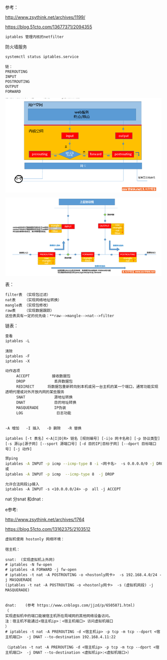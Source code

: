 参考：

<http://www.zsythink.net/archives/1199/>

<https://blog.51cto.com/13677371/2094355>



```
iptables 管理内核的netfilter
```



防火墙服务

```bash
systemctl status iptables.service 
```

```
链：
PREROUTING
INPUT
POSTROUTING
OUTPUT
FORWARD

```

![](../gitresource/iptables_links.png)

![](../gitresource/iptables_links_tables.png)

表：

```
filter表	（实现包过滤）
nat表	（实现网络地址转换）
mangle表	（实现包修改）
raw表	（实现数据跟踪）
这些表具有一定的优先级：**raw-->mangle-->nat-->filter
```



链表：





```
查看
iptables -L

清除
iptables -F
iptables -X 
```

```
动作选项
     ACCEPT          接收数据包
     DROP             丢弃数据包
     REDIRECT      将数据包重新转向到本机或另一台主机的某一个端口，通常功能实现透明代理或对外开放内网的某些服务
     SNAT             源地址转换
     DNAT             目的地址转换
     MASQUERADE       IP伪装
     LOG               日志功能
     
     
-A 增加	-I 插入	-D 删除	-R 替换     
     
iptables [-t 表名] <-A|I|D|R> 链名 [规则编号] [-i|o 网卡名称] [-p 协议类型] [-s 源ip|源子网] [--sport 源端口号] [-d 目的IP|目标子网] [--dport 目标端口号] [-j 动作]     
```



```bash
禁ping
iptables -A INPUT -p icmp --icmp-type 8 -i <网卡名>  -s 0.0.0.0/0 -j DROP
或
iptables -A INPUT -p icmp  --icmp-type 8  -j DROP
```

```
允许合法网段ip接入
iptables -A INPUT -s <10.0.0.0/24> -p  all -j ACCEPT 
```







nat 分snat 和dnat  : 

e参考:

<http://www.zsythink.net/archives/1764>

<https://blog.51cto.com/13162375/2103512>

```
虚拟机使用 hostonly 网络环境：

宿主机：

snat:  (实现虚拟机上外网)
# iptables -N fw-open
# iptables -A FORWARD -j fw-open 
# iptables -t nat -A POSTROUTING -o <hostonly网卡>  -s 192.168.4.0/24 -j MASQUERADE
(iptables -t nat -A POSTROUTING -o <hostonly网卡>  -s (虚拟机网段) -j MASQUERADE)


dnat:    (参考 https://www.cnblogs.com/jjzd/p/6505871.html)
（
实现虚拟机中的端口能被宿主机所在局域网的其他网络设备访问。
注：宿主机不能通过<宿主机ip>：<宿主机端口> 访问虚拟机端口
）
# iptables -t nat -A PREROUTING -d <宿主机ip> -p tcp -m tcp --dport <宿主机端口>  -j DNAT --to-destination 192.168.4.11:22

（iptables -t nat -A PREROUTING -d <宿主机ip> -p tcp -m tcp --dport <宿主机端口>  -j DNAT --to-destination <虚拟机ip>:<虚拟机端口>）

```

